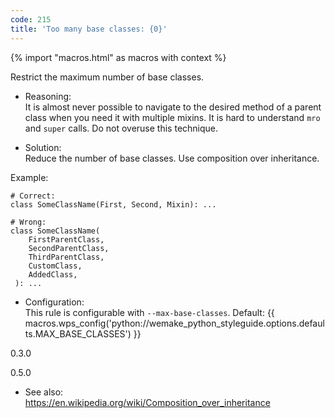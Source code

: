 ```yaml
---
code: 215
title: 'Too many base classes: {0}'
---
```


{% import "macros.html" as macros with context %}

Restrict the maximum number of base classes.

  - Reasoning:  
    It is almost never possible to navigate to the desired method of a
    parent class when you need it with multiple mixins. It is hard to
    understand `mro` and `super` calls. Do not overuse this technique.

  - Solution:  
    Reduce the number of base classes. Use composition over inheritance.

Example:

    # Correct:
    class SomeClassName(First, Second, Mixin): ...
    
    # Wrong:
    class SomeClassName(
        FirstParentClass,
        SecondParentClass,
        ThirdParentClass,
        CustomClass,
        AddedClass,
     ): ...

  - Configuration:  
    This rule is configurable with `--max-base-classes`. Default:
    {{ macros.wps_config('python://wemake_python_styleguide.options.defaults.MAX_BASE_CLASSES') }}

<div class="versionadded">

0.3.0

</div>

<div class="versionchanged">

0.5.0

</div>

  - See also:  
    <https://en.wikipedia.org/wiki/Composition_over_inheritance>